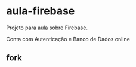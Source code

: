 # aula-firebase
Projeto para aula sobre Firebase. 

Conta com Autenticação e Banco de Dados online

## fork
